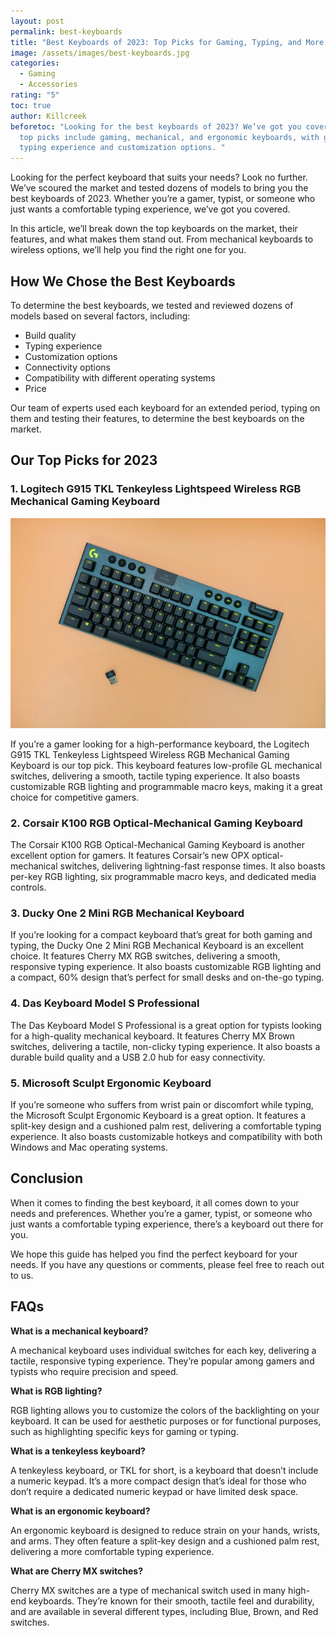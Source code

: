 ```yaml
---
layout: post
permalink: best-keyboards
title: "Best Keyboards of 2023: Top Picks for Gaming, Typing, and More "
image: /assets/images/best-keyboards.jpg
categories:
  - Gaming
  - Accessories
rating: "5"
toc: true
author: Killcreek
beforetoc: "Looking for the best keyboards of 2023? We’ve got you covered. Our
  top picks include gaming, mechanical, and ergonomic keyboards, with great
  typing experience and customization options. "
---
```

Looking for the perfect keyboard that suits your needs? Look no further. We’ve scoured the market and tested dozens of models to bring you the best keyboards of 2023. Whether you’re a gamer, typist, or someone who just wants a comfortable typing experience, we’ve got you covered.

In this article, we’ll break down the top keyboards on the market, their features, and what makes them stand out. From mechanical keyboards to wireless options, we’ll help you find the right one for you.

## How We Chose the Best Keyboards

To determine the best keyboards, we tested and reviewed dozens of models based on several factors, including:

* Build quality
* Typing experience
* Customization options
* Connectivity options
* Compatibility with different operating systems
* Price

Our team of experts used each keyboard for an extended period, typing on them and testing their features, to determine the best keyboards on the market.

## Our Top Picks for 2023

### 1. Logitech G915 TKL Tenkeyless Lightspeed Wireless RGB Mechanical Gaming Keyboard

![Best Keyboards of 2023](/assets/images/logitech-g915-tkl-featured.webp "Logitech G915 TKL")

If you’re a gamer looking for a high-performance keyboard, the Logitech G915 TKL Tenkeyless Lightspeed Wireless RGB Mechanical Gaming Keyboard is our top pick. This keyboard features low-profile GL mechanical switches, delivering a smooth, tactile typing experience. It also boasts customizable RGB lighting and programmable macro keys, making it a great choice for competitive gamers.

### 2. Corsair K100 RGB Optical-Mechanical Gaming Keyboard

The Corsair K100 RGB Optical-Mechanical Gaming Keyboard is another excellent option for gamers. It features Corsair’s new OPX optical-mechanical switches, delivering lightning-fast response times. It also boasts per-key RGB lighting, six programmable macro keys, and dedicated media controls.

### 3. Ducky One 2 Mini RGB Mechanical Keyboard

If you’re looking for a compact keyboard that’s great for both gaming and typing, the Ducky One 2 Mini RGB Mechanical Keyboard is an excellent choice. It features Cherry MX RGB switches, delivering a smooth, responsive typing experience. It also boasts customizable RGB lighting and a compact, 60% design that’s perfect for small desks and on-the-go typing.

### 4. Das Keyboard Model S Professional

The Das Keyboard Model S Professional is a great option for typists looking for a high-quality mechanical keyboard. It features Cherry MX Brown switches, delivering a tactile, non-clicky typing experience. It also boasts a durable build quality and a USB 2.0 hub for easy connectivity.

### 5. Microsoft Sculpt Ergonomic Keyboard

If you’re someone who suffers from wrist pain or discomfort while typing, the Microsoft Sculpt Ergonomic Keyboard is a great option. It features a split-key design and a cushioned palm rest, delivering a comfortable typing experience. It also boasts customizable hotkeys and compatibility with both Windows and Mac operating systems.

## Conclusion

When it comes to finding the best keyboard, it all comes down to your needs and preferences. Whether you’re a gamer, typist, or someone who just wants a comfortable typing experience, there’s a keyboard out there for you.

We hope this guide has helped you find the perfect keyboard for your needs. If you have any questions or comments, please feel free to reach out to us.

## FAQs

**What is a mechanical keyboard?** 

A mechanical keyboard uses individual switches for each key, delivering a tactile, responsive typing experience. They’re popular among gamers and typists who require precision and speed.

**What is RGB lighting?** 

RGB lighting allows you to customize the colors of the backlighting on your keyboard. It can be used for aesthetic purposes or for functional purposes, such as highlighting specific keys for gaming or typing.

**What is a tenkeyless keyboard?** 

A tenkeyless keyboard, or TKL for short, is a keyboard that doesn’t include a numeric keypad. It’s a more compact design that’s ideal for those who don’t require a dedicated numeric keypad or have limited desk space.

**What is an ergonomic keyboard?** 

An ergonomic keyboard is designed to reduce strain on your hands, wrists, and arms. They often feature a split-key design and a cushioned palm rest, delivering a more comfortable typing experience.

**What are Cherry MX switches?** 

Cherry MX switches are a type of mechanical switch used in many high-end keyboards. They’re known for their smooth, tactile feel and durability, and are available in several different types, including Blue, Brown, and Red switches.